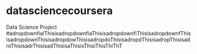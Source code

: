 datasciencecoursera
===================

Data Science Project
#adropdownfialThisisadropdownfiaThisisadropdownfiThisisadropdownfThisisadropdownThisisadropdowThisisadropdoThisisadropdThisisadropThisisadroThisisadrThisisadThisisaThisisThisiThisThiThT
